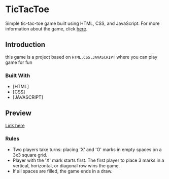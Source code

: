 # TicTacToe
Simple tic-tac-toe game built using HTML, CSS, and JavaScript. For more information about the game, click [here](https://en.wikipedia.org/wiki/Tic-tac-toe).

## Introduction

this game is a project based on `HTML,CSS,JAVASCRIPT` where you can play game for fun 


### Built With

* [HTML] <img src="images/stack/CSS.png" alt="" />
* [CSS]<img src="images/stack/Javascript.svg" alt="" />
* [JAVASCRIPT]<img src="images/stack/HTML.png" alt="" />
## Preview
  [Link here](https://bahalahmad.github.io/TicTacToe/)
### Rules

- Two players take turns: placing 'X' and 'O' marks in empty spaces on a 3x3 square grid.
- Player with the 'X' mark starts first. The first player to place 3 marks in a vertical, horizontal, or diagonal row wins the game.
- If all spaces are filled, the game ends in a draw.




